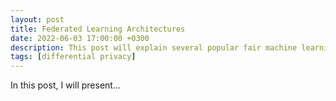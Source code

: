 ```yaml
---
layout: post
title: Federated Learning Architectures
date: 2022-06-03 17:00:00 +0300
description: This post will explain several popular fair machine learning architectures such as Federated Averaging.
tags: [differential privacy]
---
```

In this post, I will present...
